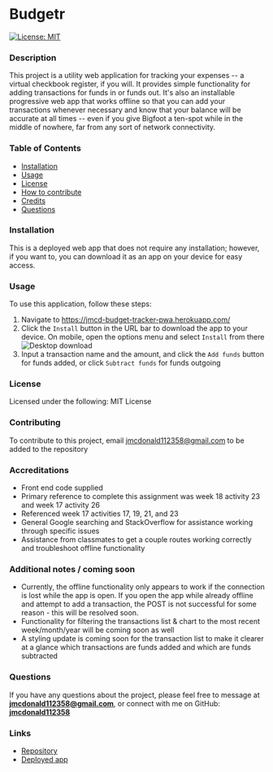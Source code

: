 # Budgetr

[![License: MIT](https://img.shields.io/badge/License-MIT-yellow.svg)](https://opensource.org/licenses/MIT)  

### Description
This project is a utility web application for tracking your expenses -- a virtual checkbook register, if you will. It provides simple functionality for adding transactions for funds in or funds out. It's also an installable progressive web app that works offline so that you can add your transactions whenever necessary and know that your balance will be accurate at all times -- even if you give Bigfoot a ten-spot while in the middle of nowhere, far from any sort of network connectivity.

### Table of Contents
- [Installation](#installation)
- [Usage](#usage)
- [License](#license)
- [How to contribute](#contributing)
- [Credits](#accreditations)
- [Questions](#questions)

### Installation
This is a deployed web app that does not require any installation; however, if you want to, you can download it as an app on your device for easy access.

### Usage
To use this application, follow these steps:
1. Navigate to https://jmcd-budget-tracker-pwa.herokuapp.com/
2. Click the `Install` button in the URL bar to download the app to your device. On mobile, open the options menu and select `Install` from there
![Desktop download](https://user-images.githubusercontent.com/73570812/124878769-b4b1d900-df89-11eb-9f37-a0707132b0d1.png)
3. Input a transaction name and the amount, and click the `Add funds` button for funds added, or click `Subtract funds` for funds outgoing

### License
Licensed under the following: MIT License

### Contributing
To contribute to this project, email jmcdonald112358@gmail.com to be added to the repository

### Accreditations
- Front end code supplied
- Primary reference to complete this assignment was week 18 activity 23 and week 17 activity 26
- Referenced week 17 activities 17, 19, 21, and 23
- General Google searching and StackOverflow for assistance working through specific issues
- Assistance from classmates to get a couple routes working correctly and troubleshoot offline functionality

### Additional notes / coming soon
- Currently, the offline functionality only appears to work if the connection is lost while the app is open. If you open the app while already offline and attempt to add a transaction, the POST is not successful for some reason - this will be resolved soon.
- Functionality for filtering the transactions list & chart to the most recent week/month/year will be coming soon as well
- A styling update is coming soon for the transaction list to make it clearer at a glance which transactions are funds added and which are funds subtracted

### Questions
If you have any questions about the project, please feel free to message at **jmcdonald112358@gmail.com**, or connect with me on GitHub: **[jmcdonald112358](https://github.com/jmcdonald112358)**

### Links
- [Repository](https://github.com/jmcdonald112358/budget-tracker-pwa)
- [Deployed app](https://jmcd-budget-tracker-pwa.herokuapp.com/)